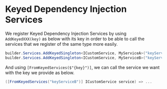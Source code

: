 # Keyed Dependency Injection Services

We register Keyed Dependency Injection Services by using `AddKeyedXXX(key)` as
below with its key in order to be able to call the services that we register of
the same type more easily.

```csharp
builder.Services.AddKeyedSingleton<ICustomService, MyServiceA>("keyServiceA");
builder.Services.AddKeyedSingleton<ICustomService, MyServiceB>("keyServiceB");
```

And using `[FromKeyedServices($"{key}")]`, we can call the service we want with
the key we provide as below.

```csharp
([FromKeyedServices("keyServiceB")] ICustomService service) => ...
```
